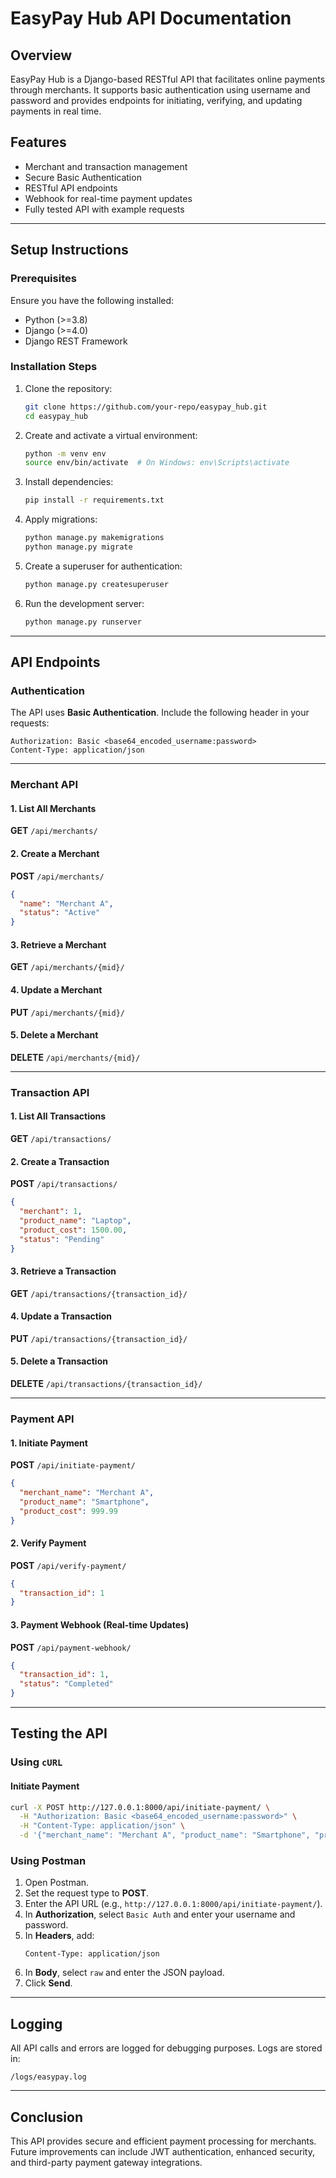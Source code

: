# EasyPay Hub API Documentation

## Overview
EasyPay Hub is a Django-based RESTful API that facilitates online payments through merchants. It supports basic authentication using username and password and provides endpoints for initiating, verifying, and updating payments in real time.

## Features
- Merchant and transaction management
- Secure Basic Authentication
- RESTful API endpoints
- Webhook for real-time payment updates
- Fully tested API with example requests

---

## Setup Instructions

### Prerequisites
Ensure you have the following installed:
- Python (>=3.8)
- Django (>=4.0)
- Django REST Framework

### Installation Steps

1. Clone the repository:
   ```bash
   git clone https://github.com/your-repo/easypay_hub.git
   cd easypay_hub
   ```

2. Create and activate a virtual environment:
   ```bash
   python -m venv env
   source env/bin/activate  # On Windows: env\Scripts\activate
   ```

3. Install dependencies:
   ```bash
   pip install -r requirements.txt
   ```

4. Apply migrations:
   ```bash
   python manage.py makemigrations
   python manage.py migrate
   ```

5. Create a superuser for authentication:
   ```bash
   python manage.py createsuperuser
   ```

6. Run the development server:
   ```bash
   python manage.py runserver
   ```

---

## API Endpoints

### Authentication
The API uses **Basic Authentication**. Include the following header in your requests:
```
Authorization: Basic <base64_encoded_username:password>
Content-Type: application/json
```

---

### Merchant API

#### 1. List All Merchants
**GET** `/api/merchants/`

#### 2. Create a Merchant
**POST** `/api/merchants/`
```json
{
  "name": "Merchant A",
  "status": "Active"
}
```

#### 3. Retrieve a Merchant
**GET** `/api/merchants/{mid}/`

#### 4. Update a Merchant
**PUT** `/api/merchants/{mid}/`

#### 5. Delete a Merchant
**DELETE** `/api/merchants/{mid}/`

---

### Transaction API

#### 1. List All Transactions
**GET** `/api/transactions/`

#### 2. Create a Transaction
**POST** `/api/transactions/`
```json
{
  "merchant": 1,
  "product_name": "Laptop",
  "product_cost": 1500.00,
  "status": "Pending"
}
```

#### 3. Retrieve a Transaction
**GET** `/api/transactions/{transaction_id}/`

#### 4. Update a Transaction
**PUT** `/api/transactions/{transaction_id}/`

#### 5. Delete a Transaction
**DELETE** `/api/transactions/{transaction_id}/`

---

### Payment API

#### 1. Initiate Payment
**POST** `/api/initiate-payment/`
```json
{
  "merchant_name": "Merchant A",
  "product_name": "Smartphone",
  "product_cost": 999.99
}
```

#### 2. Verify Payment
**POST** `/api/verify-payment/`
```json
{
  "transaction_id": 1
}
```

#### 3. Payment Webhook (Real-time Updates)
**POST** `/api/payment-webhook/`
```json
{
  "transaction_id": 1,
  "status": "Completed"
}
```

---

## Testing the API

### Using `cURL`
#### Initiate Payment
```bash
curl -X POST http://127.0.0.1:8000/api/initiate-payment/ \
  -H "Authorization: Basic <base64_encoded_username:password>" \
  -H "Content-Type: application/json" \
  -d '{"merchant_name": "Merchant A", "product_name": "Smartphone", "product_cost": 999.99}'
```

### Using Postman
1. Open Postman.
2. Set the request type to **POST**.
3. Enter the API URL (e.g., `http://127.0.0.1:8000/api/initiate-payment/`).
4. In **Authorization**, select `Basic Auth` and enter your username and password.
5. In **Headers**, add:
   ```
   Content-Type: application/json
   ```
6. In **Body**, select `raw` and enter the JSON payload.
7. Click **Send**.

---

## Logging
All API calls and errors are logged for debugging purposes. Logs are stored in:
```
/logs/easypay.log
```

---

## Conclusion
This API provides secure and efficient payment processing for merchants. Future improvements can include JWT authentication, enhanced security, and third-party payment gateway integrations.




